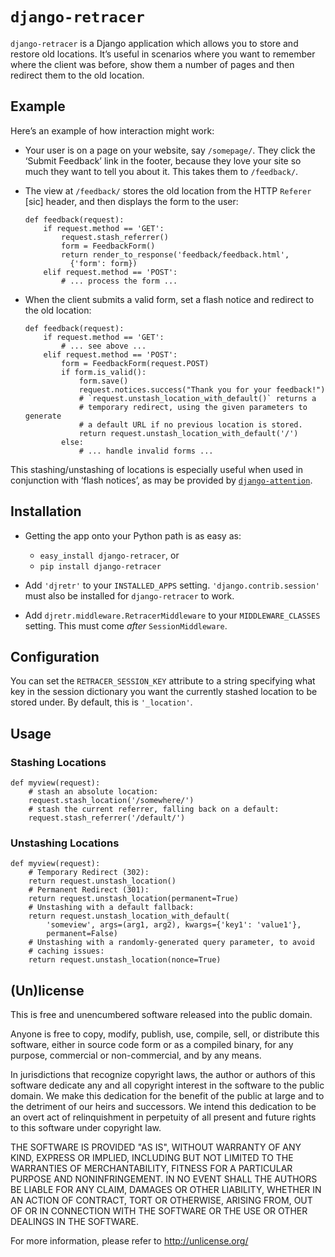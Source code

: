 # `django-retracer`

`django-retracer` is a Django application which allows you to store and restore
old locations. It’s useful in scenarios where you want to remember where the
client was before, show them a number of pages and then redirect them to the old
location.

## Example

Here’s an example of how interaction might work:

*   Your user is on a page on your website, say `/somepage/`. They click the
    ‘Submit Feedback’ link in the footer, because they love your site so much
    they want to tell you about it. This takes them to `/feedback/`.

*   The view at `/feedback/` stores the old location from the HTTP `Referer`
    [sic] header, and then displays the form to the user:
    
        def feedback(request):
            if request.method == 'GET':
                request.stash_referrer()
                form = FeedbackForm()
                return render_to_response('feedback/feedback.html',
                  {'form': form})
            elif request.method == 'POST':
                # ... process the form ...

*   When the client submits a valid form, set a flash notice and redirect to the
    old location:
    
        def feedback(request):
            if request.method == 'GET':
                # ... see above ...
            elif request.method == 'POST':
                form = FeedbackForm(request.POST)
                if form.is_valid():
                    form.save()
                    request.notices.success("Thank you for your feedback!")
                    # `request.unstash_location_with_default()` returns a 
                    # temporary redirect, using the given parameters to generate
                    # a default URL if no previous location is stored.
                    return request.unstash_location_with_default('/')
                else:
                    # ... handle invalid forms ...

This stashing/unstashing of locations is especially useful when used in
conjunction with ‘flash notices’, as may be provided by
[`django-attention`](http://github.com/zacharyvoase/django-attention).

## Installation

*   Getting the app onto your Python path is as easy as:
    
    *   `easy_install django-retracer`, or
    *   `pip install django-retracer`

*   Add `'djretr'` to your `INSTALLED_APPS` setting. `'django.contrib.session'`
    must also be installed for `django-retracer` to work.

*   Add `djretr.middleware.RetracerMiddleware` to your `MIDDLEWARE_CLASSES`
    setting. This must come *after* `SessionMiddleware`.

## Configuration

You can set the `RETRACER_SESSION_KEY` attribute to a string specifying what key
in the session dictionary you want the currently stashed location to be stored
under. By default, this is `'_location'`.

## Usage

### Stashing Locations

    def myview(request):
        # stash an absolute location:
        request.stash_location('/somewhere/')
        # stash the current referrer, falling back on a default:
        request.stash_referrer('/default/')

### Unstashing Locations

    def myview(request):
        # Temporary Redirect (302):
        return request.unstash_location()
        # Permanent Redirect (301):
        return request.unstash_location(permanent=True)
        # Unstashing with a default fallback:
        return request.unstash_location_with_default(
            'someview', args=(arg1, arg2), kwargs={'key1': 'value1'},
            permanent=False)
        # Unstashing with a randomly-generated query parameter, to avoid
        # caching issues:
        return request.unstash_location(nonce=True)

## (Un)license

This is free and unencumbered software released into the public domain.

Anyone is free to copy, modify, publish, use, compile, sell, or distribute this
software, either in source code form or as a compiled binary, for any purpose,
commercial or non-commercial, and by any means.

In jurisdictions that recognize copyright laws, the author or authors of this
software dedicate any and all copyright interest in the software to the public
domain. We make this dedication for the benefit of the public at large and to
the detriment of our heirs and successors. We intend this dedication to be an
overt act of relinquishment in perpetuity of all present and future rights to
this software under copyright law.

THE SOFTWARE IS PROVIDED "AS IS", WITHOUT WARRANTY OF ANY KIND, EXPRESS OR
IMPLIED, INCLUDING BUT NOT LIMITED TO THE WARRANTIES OF MERCHANTABILITY, FITNESS
FOR A PARTICULAR PURPOSE AND NONINFRINGEMENT. IN NO EVENT SHALL THE AUTHORS BE
LIABLE FOR ANY CLAIM, DAMAGES OR OTHER LIABILITY, WHETHER IN AN ACTION OF
CONTRACT, TORT OR OTHERWISE, ARISING FROM, OUT OF OR IN CONNECTION WITH THE
SOFTWARE OR THE USE OR OTHER DEALINGS IN THE SOFTWARE.

For more information, please refer to <http://unlicense.org/>
